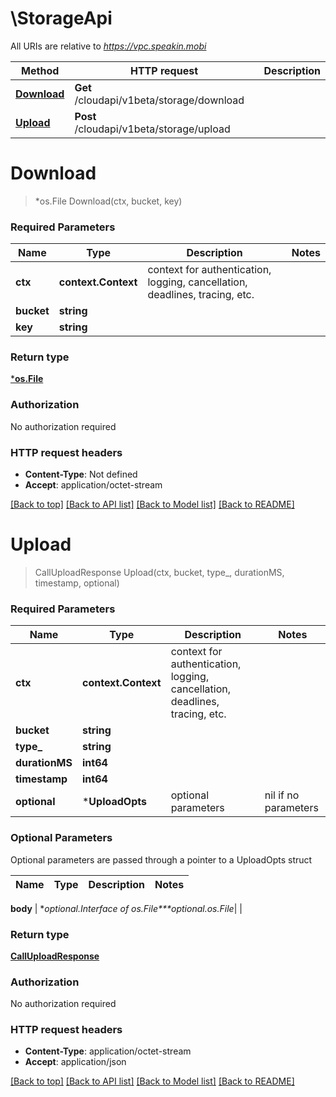 # \StorageApi

All URIs are relative to *https://vpc.speakin.mobi*

Method | HTTP request | Description
------------- | ------------- | -------------
[**Download**](StorageApi.md#Download) | **Get** /cloudapi/v1beta/storage/download | 
[**Upload**](StorageApi.md#Upload) | **Post** /cloudapi/v1beta/storage/upload | 


# **Download**
> *os.File Download(ctx, bucket, key)


### Required Parameters

Name | Type | Description  | Notes
------------- | ------------- | ------------- | -------------
 **ctx** | **context.Context** | context for authentication, logging, cancellation, deadlines, tracing, etc.
  **bucket** | **string**|  | 
  **key** | **string**|  | 

### Return type

[***os.File**](*os.File.md)

### Authorization

No authorization required

### HTTP request headers

 - **Content-Type**: Not defined
 - **Accept**: application/octet-stream

[[Back to top]](#) [[Back to API list]](../README.md#documentation-for-api-endpoints) [[Back to Model list]](../README.md#documentation-for-models) [[Back to README]](../README.md)

# **Upload**
> CallUploadResponse Upload(ctx, bucket, type_, durationMS, timestamp, optional)


### Required Parameters

Name | Type | Description  | Notes
------------- | ------------- | ------------- | -------------
 **ctx** | **context.Context** | context for authentication, logging, cancellation, deadlines, tracing, etc.
  **bucket** | **string**|  | 
  **type_** | **string**|  | 
  **durationMS** | **int64**|  | 
  **timestamp** | **int64**|  | 
 **optional** | ***UploadOpts** | optional parameters | nil if no parameters

### Optional Parameters
Optional parameters are passed through a pointer to a UploadOpts struct

Name | Type | Description  | Notes
------------- | ------------- | ------------- | -------------




 **body** | **optional.Interface of *os.File****optional.*os.File**|  | 

### Return type

[**CallUploadResponse**](CallUploadResponse.md)

### Authorization

No authorization required

### HTTP request headers

 - **Content-Type**: application/octet-stream
 - **Accept**: application/json

[[Back to top]](#) [[Back to API list]](../README.md#documentation-for-api-endpoints) [[Back to Model list]](../README.md#documentation-for-models) [[Back to README]](../README.md)

